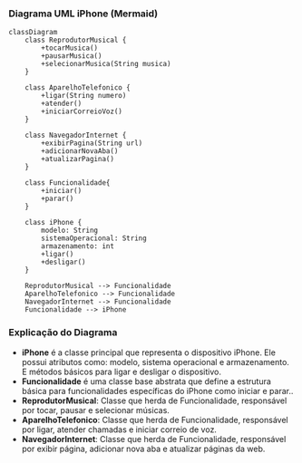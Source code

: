 ### Diagrama UML iPhone (Mermaid)
```mermaid
classDiagram
    class ReprodutorMusical {
        +tocarMusica()
        +pausarMusica()
        +selecionarMusica(String musica)
    }

    class AparelhoTelefonico {
        +ligar(String numero)
        +atender()
        +iniciarCorreioVoz()
    }

    class NavegadorInternet {
        +exibirPagina(String url)
        +adicionarNovaAba()
        +atualizarPagina()
    }

    class Funcionalidade{
        +iniciar()
        +parar()
    }

    class iPhone {
        modelo: String
        sistemaOperacional: String
        armazenamento: int
        +ligar()
        +desligar()
    }

    ReprodutorMusical --> Funcionalidade
    AparelhoTelefonico --> Funcionalidade
    NavegadorInternet --> Funcionalidade
    Funcionalidade --> iPhone
```

### Explicação do Diagrama

- **iPhone** é a classe principal que representa o dispositivo iPhone. Ele possui atributos como: modelo, sistema operacional e armazenamento. E métodos básicos para ligar e desligar o dispositivo.
- **Funcionalidade** é uma classe base abstrata que define a estrutura básica para funcionalidades específicas do iPhone como iniciar e parar..
- **ReprodutorMusical**: Classe que herda de Funcionalidade, responsável por tocar, pausar e selecionar músicas.
- **AparelhoTelefonico**: Classe que herda de Funcionalidade, responsável por ligar, atender chamadas e iniciar correio de voz. 
- **NavegadorInternet**: Classe que herda de Funcionalidade, responsável por exibir página, adicionar nova aba e atualizar páginas da web.
